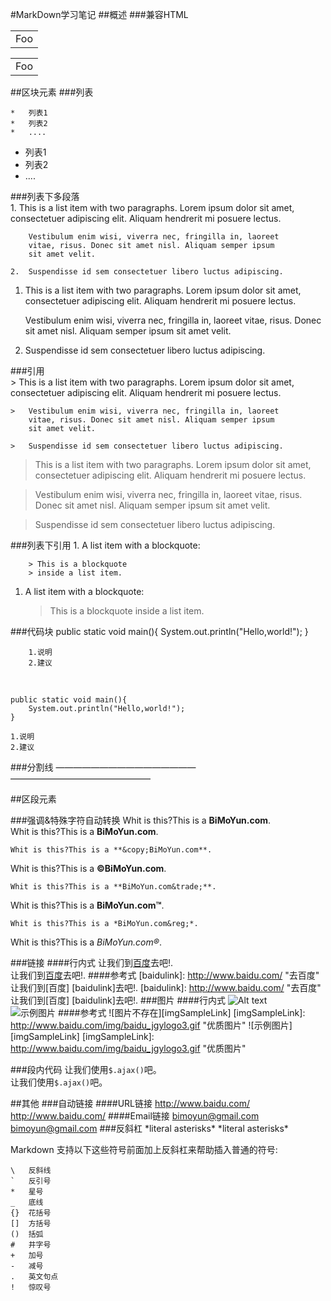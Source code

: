 #MarkDown学习笔记
##概述
###兼容HTML
    <table>
        <tr>
            <td>Foo</td>
        </tr>
    </table>
<table>
    <tr>
        <td>Foo</td>
    </tr>
</table>

##区块元素
###列表

    *   列表1
    *   列表2
    *   ....  
*   列表1
*   列表2
*   ....  

###列表下多段落  
    1.  This is a list item with two paragraphs. Lorem ipsum dolor
        sit amet, consectetuer adipiscing elit. Aliquam hendrerit
        mi posuere lectus.
    
        Vestibulum enim wisi, viverra nec, fringilla in, laoreet
        vitae, risus. Donec sit amet nisl. Aliquam semper ipsum
        sit amet velit.

    2.  Suspendisse id sem consectetuer libero luctus adipiscing.  
1.  This is a list item with two paragraphs. Lorem ipsum dolor
    sit amet, consectetuer adipiscing elit. Aliquam hendrerit
    mi posuere lectus.

    Vestibulum enim wisi, viverra nec, fringilla in, laoreet
    vitae, risus. Donec sit amet nisl. Aliquam semper ipsum
    sit amet velit.

2.  Suspendisse id sem consectetuer libero luctus adipiscing.  

###引用  
    >   This is a list item with two paragraphs. Lorem ipsum dolor
        sit amet, consectetuer adipiscing elit. Aliquam hendrerit
        mi posuere lectus.

    >   Vestibulum enim wisi, viverra nec, fringilla in, laoreet
        vitae, risus. Donec sit amet nisl. Aliquam semper ipsum
        sit amet velit.

    >   Suspendisse id sem consectetuer libero luctus adipiscing.  

>   This is a list item with two paragraphs. Lorem ipsum dolor
    sit amet, consectetuer adipiscing elit. Aliquam hendrerit
    mi posuere lectus.

>   Vestibulum enim wisi, viverra nec, fringilla in, laoreet
    vitae, risus. Donec sit amet nisl. Aliquam semper ipsum
    sit amet velit.

>   Suspendisse id sem consectetuer libero luctus adipiscing.  

###列表下引用
    1.  A list item with a blockquote:
    
        > This is a blockquote
        > inside a list item.

1.  A list item with a blockquote:

    > This is a blockquote
    > inside a list item.


###代码块
        public static void main(){
            System.out.println("Hello,world!");
        }
    
        1.说明
        2.建议    

<br/>

    public static void main(){
        System.out.println("Hello,world!");
    }

    1.说明
    2.建议

###分割线
    ————————————————
————————————————

##区段元素

###强调&特殊字符自动转换
    Whit is this?This is a **BiMoYun.com**.  
Whit is this?This is a **BiMoYun.com**.  

    Whit is this?This is a **&copy;BiMoYun.com**.  
Whit is this?This is a **&copy;BiMoYun.com**.  

    Whit is this?This is a **BiMoYun.com&trade;**.  
Whit is this?This is a **BiMoYun.com&trade;**. 

    Whit is this?This is a *BiMoYun.com&reg;*.
Whit is this?This is a *BiMoYun.com&reg;*.

###链接
####行内式
    让我们到[百度](http://www.baidu.com/ "百度")去吧!.  
让我们到[百度](http://www.baidu.com/ "百度")去吧!.
####参考式
    [baidulink]: http://www.baidu.com/  "去百度"
    让我们到[百度] [baidulink]去吧!.
[baidulink]: http://www.baidu.com/  "去百度"
让我们到[百度] [baidulink]去吧!.
###图片
####行内式
    ![Alt text](http://www.baidu.com/img/baidu_jgylogo3.gif "优质图片")  
![示例图片](http://www.baidu.com/img/baidu_jgylogo3.gif "优质图片")
####参考式
    ![图片不存在][imgSampleLink]
    [imgSampleLink]: http://www.baidu.com/img/baidu_jgylogo3.gif  "优质图片"
![示例图片][imgSampleLink]
[imgSampleLink]: http://www.baidu.com/img/baidu_jgylogo3.gif  "优质图片"

###段内代码
    让我们使用`$.ajax()`吧。  
让我们使用`$.ajax()`吧。

##其他
###自动链接
####URL链接
    <http://www.baidu.com/>
<http://www.baidu.com/>
####Email链接
    <bimoyun@gmail.com>
<bimoyun@gmail.com>
###反斜杠
    \*literal asterisks\*
\*literal asterisks\*  

Markdown 支持以下这些符号前面加上反斜杠来帮助插入普通的符号:  

    \   反斜线  
    `   反引号
    *   星号
    _   底线
    {}  花括号
    []  方括号
    ()  括弧
    #   井字号
    +   加号
    -   减号
    .   英文句点
    !   惊叹号



